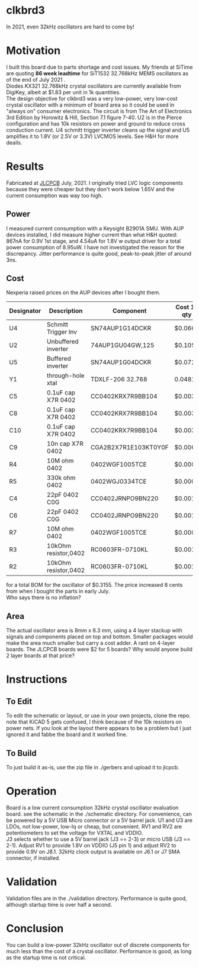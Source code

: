 # clkbrd3
In 2021, even 32kHz oscillators are hard to come by!  
# Motivation
I built this board due to parts shortage and cost issues.  My friends at SiTime are quoting **86 week leadtime** for SiT1532 32.768kHz MEMS oscillators as of the end of July 2021 .  
Diodes KX321 32.768kHz crystal oscillators are currently available from DigiKey, albeit at $1.83 per unit in 1k quantities.  
The design objective for clkbrd3 was a very low-power, very low-cost crystal oscillator with a minimum of board area so it could be used in "always on" consumer electronics.  The circuit is from The Art of Electronics 3rd Edition by Horowitz & Hill, Section 7.1 figure 7-40.  U2 is in the Pierce configuration and has 10k resistors on power and ground to reduce cross conduction current.  U4 schmitt trigger inverter cleans up the signal and U5 amplifies it to 1.8V (or 2.5V or 3.3V) LVCMOS levels.  See H&H for more deails.  
# Results
Fabricated at [JLCPCB](URL "https://jlcpcb.com") July, 2021.  I originally tried LVC logic components because they were cheaper but they don't work below 1.65V and the current consumption was way too high.  
## Power 
I measured current consumption with a Keysight B2901A SMU. With AUP devices installed, I did measure higher current than what H&H quoted: 867nA for 0.9V 1st stage, and 4.54uA for 1.8V w output driver for a total power consumption of 8.95uW.  I have not investigated the reason for the discrepancy.  Jitter performance is quite good, peak-to-peak jitter of around 3ns.  
## Cost
Nexperia raised prices on the AUP devices after I bought them.  

Designator  | Description | Component | Cost 1k qty
------------ | -------------| ------------- | -------------
U4 | Schmitt Trigger Inv |SN74AUP1G14DCKR | $0.066
U2 | Unbuffered inverter | 74AUP1GU04GW,125 | $0.1059
U5 | Buffered inverter | SN74AUP1G04DCKR | $0.072
Y1 | through-hole xtal | TDXLF-206 32.768 | 0.0481
C5 | 0.1uF cap X7R 0402 | CC0402KRX7R9BB104 | $0.0031            
C8 | 0.1uF cap X7R 0402 | CC0402KRX7R9BB104| $0.0031
C10 | 0.1uF cap X7R 0402| CC0402KRX7R9BB104| $0.0031
C9 | 10n cap X7R 0402   | CGA2B2X7R1E103KT0Y0F | $0.0069
R4 | 10M ohm 0402 | 0402WGF1005TCE | $0.0007
R5 | 330k ohm 0402 | 0402WGJ0334TCE | $0.0005
C4 | 22pF 0402 C0G | CC0402JRNPO9BN220 | $0.001
C6 | 22pF 0402 C0G | CC0402JRNPO9BN220 | $0.001
R7 | 10M ohm 0402| 0402WGF1005TCE | $0.0007
R3 | 10kOhm resistor,0402| RC0603FR-0710KL | $0.0012
R2 | 10kOhm resistor,0402| RC0603FR-0710KL | $0.0012

for a total BOM for the oscillator of $0.3155.  The price increased 8 cents from when I bought the parts in early July.  
Who says there is no inflation?
## Area
The actual oscillator area is 8mm x 8.3 mm, using a 4 layer stackup with signals and components placed on top and bottom.  Smaller packages would make the area much smaller but carry a cost adder.  A rant on 4-layer boards.  The JLCPCB boards were $2 for 5 boards?  Why would anyone build 2 layer boards at that price?
# Instructions
## To Edit
To edit the schematic or layout, or use in your own projects, clone the repo.  
note that KiCAD 5 gets confused, I think because of the 10k resistors on power nets.  If you look at the layout there appears to be a problem but I just ignored it and fabbe the board and it worked fine.
## To Build
To just build it as-is, use the zip file in ./gerbers and upload it to jlcpcb.
# Operation
Board is a low current consumption 32kHz crystal oscillator evaluation board.  see the schematic in the ./schematic directory.  For convenience, can be powered by a 5V USB Micro connector or a 5V barrel jack.  U1 and U3 are LDOs, not low-power, low-Iq or cheap, but convenient.  RV1 and RV2 are potentiometers to set the voltage for VXTAL and VDDIO.  
J3 selects whether to use a 5V barrel jack (J3 == 2-3) or micro USB (J3 == 2-1).  Adjust RV1 to provide 1.8V on VDDIO (J5 pin 1) and adjust RV2 to provide 0.9V on J8.1.  32kHz clock output is available on J6.1 or J7 SMA connector, if installed.  
# Validation 
Validation files are in the ./validation directory.  Performance is quite good, although startup time is over half a second.
# Conclusion
You can build a low-power 32kHz oscillator out of discrete components for much less than the cost of a crystal oscillator.  Performance is good, as long as the startup time is not critical.
